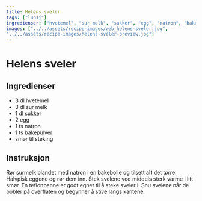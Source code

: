 ```yaml
---
title: Helens sveler
tags: ["lunsj"]
ingredienser: ["hvetemel", "sur melk", "sukker", "egg", "natron", "bakepulver", "smør"]
images: ["../../assets/recipe-images/web_helens-sveler.jpg",
"../../assets/recipe-images/helens-sveler-preview.jpg"]
---
```


# Helens sveler

## Ingredienser

- 3 dl hvetemel
- 3 dl sur melk
- 1 dl sukker
- 2 egg
- 1 ts natron
- 1 ts bakepulver
- smør til steking

## Instruksjon

Rør surmelk blandet med natron i en bakebolle og tilsett alt det tørre. Halvpisk eggene og rør dem inn. Stek svelene ved middels sterk varme i litt smør. En teflonpanne er godt egnet til å steke sveler i. Snu svelene når de bobler på overflaten og begynner å stive langs kantene.
